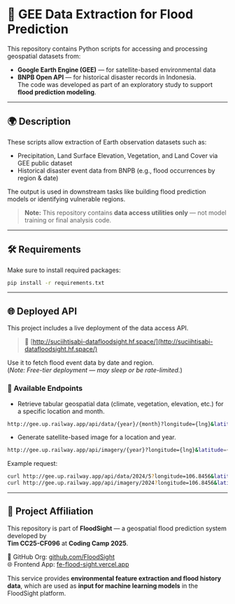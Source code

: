 # 🌊 GEE Data Extraction for Flood Prediction

This repository contains Python scripts for accessing and processing geospatial datasets from: 
- **Google Earth Engine (GEE)** — for satellite-based environmental data  
- **BNPB Open API** — for historical disaster records in Indonesia.  
The code was developed as part of an exploratory study to support **flood prediction modeling**.

---

## 🌍 Description

These scripts allow extraction of Earth observation datasets such as:

- Precipitation, Land Surface Elevation, Vegetation, and Land Cover via GEE public dataset
- Historical disaster event data from BNPB (e.g., flood occurrences by region & date)

The output is used in downstream tasks like building flood prediction models or identifying vulnerable regions.

> **Note:** This repository contains **data access utilities only** — not model training or final analysis code.

---

## 🛠️ Requirements

Make sure to install required packages:

```bash
pip install -r requirements.txt
```

---

## 🌐 Deployed API

This project includes a live deployment of the data access API.

> 🔗 [http://suciihtisabi-datafloodsight.hf.space/](http://suciihtisabi-datafloodsight.hf.space/)

Use it to fetch flood event data by date and region.  
(*Note: Free-tier deployment — may sleep or be rate-limited.*)

### 📌 Available Endpoints
- Retrieve tabular geospatial data (climate, vegetation, elevation, etc.) for a specific location and month.
```bash
http://gee.up.railway.app/api/data/{year}/{month}?longitude={lng}&latitude={lat}
```
- Generate satellite-based image for a location and year.
```bash
http://gee.up.railway.app/api/imagery/{year}?longitude={lng}&latitude={lat}
```

Example request:
```bash
curl http://gee.up.railway.app/api/data/2024/5?longitude=106.8456&latitude=-6.2088
curl http://gee.up.railway.app/api/imagery/2024?longitude=106.8456&latitude=-6.2088
```

---

## 🧩 Project Affiliation

This repository is part of **FloodSight** — a geospatial flood prediction system developed by  
**Tim CC25-CF096** at **Coding Camp 2025**.

🔗 GitHub Org: [github.com/FloodSight](https://github.com/FloodSight)  
🌐 Frontend App: [fe-flood-sight.vercel.app](https://fe-flood-sight.vercel.app/)

This service provides **environmental feature extraction and flood history data**, which are used as **input for machine learning models** in the FloodSight platform.
